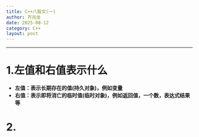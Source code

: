 ```yaml
---
title: C++八股文(一)
author: 齐兆龙
date: 2025-08-12
category: C++
layout: post
---
```


---
# 1.左值和右值表示什么
- **左值：表示长期存在的值(持久对象)，例如变量**
- **右值：表示即将消亡的临时值(临时对象)，例如返回值，一个数，表达式结果等**

# 2.